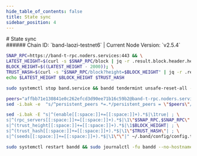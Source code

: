 ```yaml
---
hide_table_of_contents: false
title: State sync
sidebar_position: 4
---
```


<div class="h1-with-icon icon-band">
# State sync
</div>
###### Chain ID: `band-laozi-testnet6` | Current Node Version: `v2.5.4`

```bash
SNAP_RPC=https://band-t-rpc.noders.services:443 && \
LATEST_HEIGHT=$(curl -s $SNAP_RPC/block | jq -r .result.block.header.height); \
BLOCK_HEIGHT=$((LATEST_HEIGHT - 2000)); \
TRUST_HASH=$(curl -s "$SNAP_RPC/block?height=$BLOCK_HEIGHT" | jq -r .result.block_id.hash) && \
echo $LATEST_HEIGHT $BLOCK_HEIGHT $TRUST_HASH
```
```bash
sudo systemctl stop band.service && bandd tendermint unsafe-reset-all --home ~/.band --keep-addr-book
```
```bash
peers="affbb71e130841e0c262efcd3d90ee71b16c59b2@band-t-rpc.noders.services:20656"
sed -i.bak -e  "s/^persistent_peers *=.*/persistent_peers = \"$peers\"/" ~/.band/config/config.toml
```
```bash
sed -i.bak -E "s|^(enable[[:space:]]+=[[:space:]]+).*$|\1true| ; \
s|^(rpc_servers[[:space:]]+=[[:space:]]+).*$|\1\"$SNAP_RPC,$SNAP_RPC\"| ; \
s|^(trust_height[[:space:]]+=[[:space:]]+).*$|\1$BLOCK_HEIGHT| ; \
s|^(trust_hash[[:space:]]+=[[:space:]]+).*$|\1\"$TRUST_HASH\"| ; \
s|^(seeds[[:space:]]+=[[:space:]]+).*$|\1\"\"|" ~/.band/config/config.toml
```
```bash
sudo systemctl restart bandd && sudo journalctl -fu bandd --no-hostname -o cat
```
